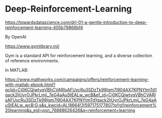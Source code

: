 # Deep-Reinforcement-Learning



https://towardsdatascience.com/drl-01-a-gentle-introduction-to-deep-reinforcement-learning-405b79866bf4

By OpenAI

https://www.gymlibrary.ml/

Gym is a standard API for reinforcement learning, and a diverse collection of reference environments.

In MATLAB:

https://www.mathworks.com/campaigns/offers/reinforcement-learning-with-matlab-ebook.html?gclid=Cj0KCQjwtvqVBhCVARIsAFUxcRu3SDzTk99Igm7l904AX7KPNYtmTd1gack2ljUyrOJPkrLmji_7eG4aAuStEALw_wcB&ef_id=Cj0KCQjwtvqVBhCVARIsAFUxcRu3SDzTk99Igm7l904AX7KPNYtmTd1gack2ljUyrOJPkrLmji_7eG4aAuStEALw_wcB:G:s&s_kwcid=AL!8664!3!597175177807!p!!g!!reinforcement%20learning&s_eid=psn_76888626426&q=reinforcement+learning
